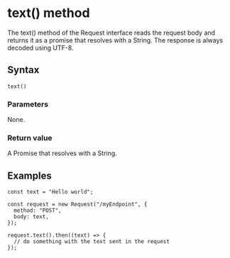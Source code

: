 # text() method

The text() method of the Request interface reads the request body and returns it as a promise that resolves with a String. The response is always decoded using UTF-8.

## Syntax

```JS
text()
```

### Parameters

None.

### Return value

A Promise that resolves with a String.

## Examples

```JS
const text = "Hello world";

const request = new Request("/myEndpoint", {
  method: "POST",
  body: text,
});

request.text().then((text) => {
  // do something with the text sent in the request
});
```
